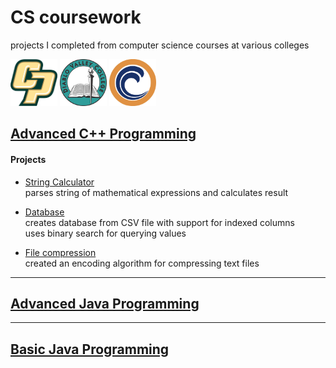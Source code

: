 # CS coursework
projects I completed from computer science courses at various colleges

<a href="http://calpoly.edu" title="Cal Poly"><img src="https://github.com/peterlopez/CS-coursework/blob/master/calpoly.png" width="75" height="75" /></a>   <a href="http://dvc.edu" title="Diablo Valley College"><img src="https://github.com/peterlopez/CS-coursework/blob/master/dvc.jpg" width="75" height="75" /></a>   <a href="http://www.orangecoastcollege.edu" title="Orange Coast College"><img src="https://github.com/peterlopez/CS-coursework/blob/master/occ.jpg" width="75" height="75" /></a>  

## [Advanced C++ Programming](https://github.com/peterlopez/CS-coursework/tree/master/COMSC%20165)

#### Projects

- [String Calculator](https://github.com/peterlopez/CS-coursework/tree/master/COMSC%20165/final-project) \
parses string of mathematical expressions and calculates result

- [Database](https://github.com/peterlopez/CS-coursework/tree/master/COMSC%20165/labs/Database) \
creates database from CSV file with support for indexed columns \
uses binary search for querying values

- [File compression](https://github.com/peterlopez/CS-coursework/tree/master/COMSC%20165/labs/Compression) \
created an encoding algorithm for compressing text files

---

## [Advanced Java Programming](https://github.com/peterlopez/CS-coursework/tree/master/CS%20256)

---

## [Basic Java Programming](https://github.com/peterlopez/CS-coursework/tree/master/CPE%20102)

